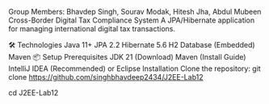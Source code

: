 Group Members: Bhavdep Singh, Sourav Modak, Hitesh Jha, Abdul Mubeen
Cross-Border Digital Tax Compliance System
A JPA/Hibernate application for managing international digital tax transactions.

🛠️ Technologies
Java 11+
JPA 2.2
Hibernate 5.6
H2 Database (Embedded)
Maven
📦 Setup
Prerequisites
JDK 21 (Download)
Maven (Install Guide)
IntelliJ IDEA (Recommended) or Eclipse
Installation
Clone the repository:
git clone https://github.com/singhbhavdeep2434/J2EE-Lab12

cd J2EE-Lab12
